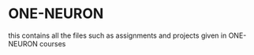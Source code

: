 # ONE-NEURON
this contains all the files such as assignments and projects given in ONE-NEURON courses
